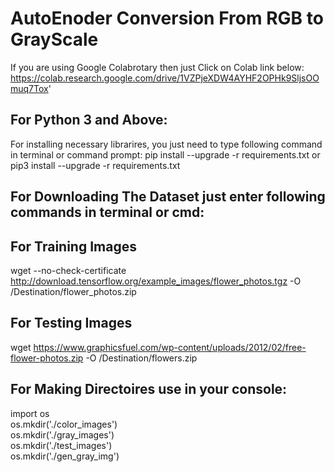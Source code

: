 # AutoEnoder Conversion From RGB to GrayScale

If you are using Google Colabrotary then just Click on Colab link below:
	https://colab.research.google.com/drive/1VZPjeXDW4AYHF2OPHk9SljsOOmuq7Tox'


## For Python 3 and Above:
For installing necessary librarires, you just need to type following command in terminal or command prompt:
	pip install --upgrade -r requirements.txt
					or
	pip3 install --upgrade -r requirements.txt 

## For Downloading The Dataset just enter following commands in terminal or cmd:

## For Training Images
wget --no-check-certificate http://download.tensorflow.org/example_images/flower_photos.tgz -O /Destination/flower_photos.zip
   
## For Testing Images
wget https://www.graphicsfuel.com/wp-content/uploads/2012/02/free-flower-photos.zip -O /Destination/flowers.zip


## For Making Directoires use in your console:
import os <br />
os.mkdir('./color_images') <br />
os.mkdir('./gray_images')  <br /> 
os.mkdir('./test_images')  <br />
os.mkdir('./gen_gray_img') 
